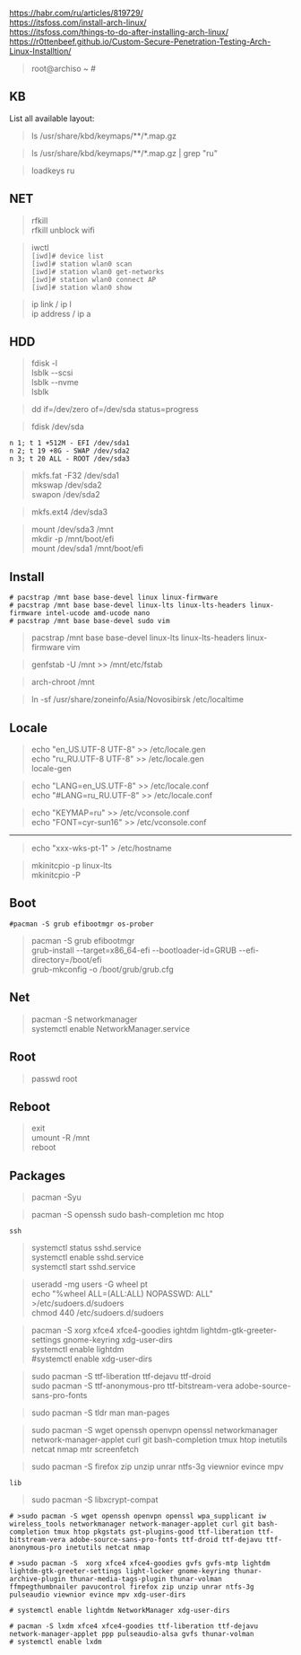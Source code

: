 https://habr.com/ru/articles/819729/  
https://itsfoss.com/install-arch-linux/  
https://itsfoss.com/things-to-do-after-installing-arch-linux/  
https://r0ttenbeef.github.io/Custom-Secure-Penetration-Testing-Arch-Linux-Installtion/  

>root@archiso ~ #

KB
---

List all available layout:

>ls /usr/share/kbd/keymaps/**/*.map.gz 


>ls /usr/share/kbd/keymaps/**/*.map.gz | grep "ru"  

>loadkeys ru

NET
---
> rfkill  
> rfkill unblock wifi  

> iwctl  
`[iwd]# device list`  
`[iwd]# station wlan0 scan`  
`[iwd]# station wlan0 get-networks`  
`[iwd]# station wlan0 connect AP`  
`[iwd]# station wlan0 show`  

> ip link / ip l  
> ip address / ip a    


HDD
---

>fdisk -l  
>lsblk --scsi  
>lsblk --nvme  
>lsblk  

>dd if=/dev/zero of=/dev/sda status=progress  


>fdisk /dev/sda  

`n 1; t 1 +512M - EFI /dev/sda1`  
`n 2; t 19 +8G - SWAP /dev/sda2`  
`n 3; t 20 ALL - ROOT /dev/sda3` 


> mkfs.fat -F32 /dev/sda1  
> mkswap /dev/sda2  
> swapon /dev/sda2  

> mkfs.ext4 /dev/sda3  


> mount /dev/sda3 /mnt  
> mkdir -p /mnt/boot/efi  
> mount /dev/sda1 /mnt/boot/efi  

Install
---

`# pacstrap /mnt base base-devel linux linux-firmware`  
`# pacstrap /mnt base base-devel linux-lts linux-lts-headers linux-firmware intel-ucode amd-ucode nano`  
`# pacstrap /mnt base base-devel sudo vim`  

> pacstrap /mnt base base-devel linux-lts linux-lts-headers linux-firmware vim   


> genfstab -U /mnt >> /mnt/etc/fstab  

> arch-chroot /mnt  

> ln -sf /usr/share/zoneinfo/Asia/Novosibirsk /etc/localtime  

Locale
---

> echo "en_US.UTF-8 UTF-8" >> /etc/locale.gen  
> echo "ru_RU.UTF-8 UTF-8" >> /etc/locale.gen  
> locale-gen  

> echo "LANG=en_US.UTF-8" >> /etc/locale.conf  
> echo "#LANG=ru_RU.UTF-8" >> /etc/locale.conf  

> echo "KEYMAP=ru" >> /etc/vconsole.conf  
> echo "FONT=cyr-sun16" >> /etc/vconsole.conf  

---

> echo "xxx-wks-pt-1" > /etc/hostname

> mkinitcpio -p linux-lts  
> mkinitcpio -P  




Boot
---

`#pacman -S grub efibootmgr os-prober`  

> pacman -S grub efibootmgr  
> grub-install --target=x86_64-efi --bootloader-id=GRUB --efi-directory=/boot/efi  
> grub-mkconfig -o /boot/grub/grub.cfg  

Net
---

> pacman -S networkmanager  
> systemctl enable NetworkManager.service  

Root
---

> passwd root  

Reboot
---

> exit  
> umount -R /mnt  
> reboot  


Packages
---


> pacman -Syu  

> pacman -S openssh sudo bash-completion mc htop

`ssh`  
> systemctl status sshd.service  
> systemctl enable sshd.service  
> systemctl start sshd.service  


> useradd -mg users -G wheel pt  
> echo "%wheel ALL=(ALL:ALL) NOPASSWD: ALL" >/etc/sudoers.d/sudoers  
> chmod 440 /etc/sudoers.d/sudoers  

> pacman -S xorg xfce4 xfce4-goodies ightdm lightdm-gtk-greeter-settings gnome-keyring xdg-user-dirs  
> systemctl enable lightdm   
> #systemctl enable xdg-user-dirs  

> sudo pacman -S ttf-liberation ttf-dejavu ttf-droid   
> sudo pacman -S ttf-anonymous-pro ttf-bitstream-vera adobe-source-sans-pro-fonts  

> sudo pacman -S tldr man man-pages  

> sudo pacman -S wget openssh openvpn openssl networkmanager network-manager-applet curl git bash-completion tmux htop inetutils netcat nmap mtr screenfetch    

> sudo pacman -S firefox zip unzip unrar ntfs-3g viewnior evince mpv  

`lib`  
> sudo pacman -S libxcrypt-compat  

`# >sudo pacman -S wget openssh openvpn openssl wpa_supplicant iw wireless_tools networkmanager network-manager-applet curl git bash-completion tmux htop pkgstats gst-plugins-good ttf-liberation ttf-bitstream-vera adobe-source-sans-pro-fonts ttf-droid ttf-dejavu ttf-anonymous-pro inetutils netcat nmap `  

`# >sudo pacman -S  xorg xfce4 xfce4-goodies gvfs gvfs-mtp lightdm lightdm-gtk-greeter-settings light-locker gnome-keyring thunar-archive-plugin thunar-media-tags-plugin thunar-volman ffmpegthumbnailer pavucontrol firefox zip unzip unrar ntfs-3g pulseaudio viewnior evince mpv xdg-user-dirs `  

`# systemctl enable lightdm NetworkManager xdg-user-dirs`  

`# pacman -S lxdm xfce4 xfce4-goodies ttf-liberation ttf-dejavu network-manager-applet ppp pulseaudio-alsa gvfs thunar-volman `  
`# systemctl enable lxdm `  


